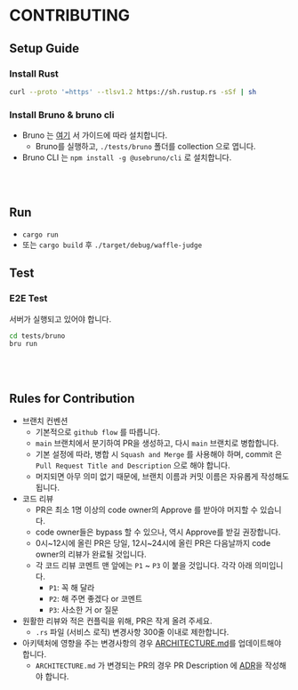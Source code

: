 # CONTRIBUTING

## Setup Guide

### Install Rust

```bash
curl --proto '=https' --tlsv1.2 https://sh.rustup.rs -sSf | sh
```

### Install Bruno & bruno cli

- Bruno 는 [여기](https://www.usebruno.com/downloads) 서 가이드에 따라 설치합니다.
  - Bruno를 실행하고, `./tests/bruno` 폴더를 collection 으로 엽니다.
- Bruno CLI 는 `npm install -g @usebruno/cli` 로 설치합니다.

<br/><br/>

## Run

- `cargo run`
- 또는 `cargo build` 후 `./target/debug/waffle-judge`

## Test

### E2E Test

서버가 실행되고 있어야 합니다.

```bash
cd tests/bruno
bru run
```

<br/><br/>

## Rules for Contribution

- 브랜치 컨벤션
  - 기본적으로 `github flow` 를 따릅니다.
  - `main` 브랜치에서 분기하여 PR을 생성하고, 다시 `main` 브랜치로 병합합니다.
  - 기본 설정에 따라, 병합 시 `Squash and Merge` 를 사용해야 하며, commit 은 `Pull Request Title and Description` 으로 해야 합니다.
  - 머지되면 아무 의미 없기 때문에, 브랜치 이름과 커밋 이름은 자유롭게 작성해도 됩니다.
- 코드 리뷰
  - PR은 최소 1명 이상의 code owner의 Approve 를 받아야 머지할 수 있습니다.
  - code owner들은 bypass 할 수 있으나, 역시 Approve를 받길 권장합니다.
  - 0시~12시에 올린 PR은 당일, 12시~24시에 올린 PR은 다음날까지 code owner의 리뷰가 완료될 것입니다.
  - 각 코드 리뷰 코멘트 맨 앞에는 `P1` ~ `P3` 이 붙을 것입니다. 각각 아래 의미입니다.
    - `P1`: 꼭 해 달라
    - `P2`: 해 주면 좋겠다 or 코멘트
    - `P3`: 사소한 거 or 질문
- 원활한 리뷰와 적은 컨플릭을 위해, PR은 작게 올려 주세요.
  - `.rs` 파일 (서비스 로직) 변경사항 300줄 이내로 제한합니다.
- 아키텍처에 영향을 주는 변경사항의 경우 [ARCHITECTURE.md](./ARCHITECTURE.md)를 업데이트해야 합니다.
  - `ARCHITECTURE.md` 가 변경되는 PR의 경우 PR Description 에 [ADR](https://github.blog/engineering/why-write-adrs/)을 작성해야 합니다.
